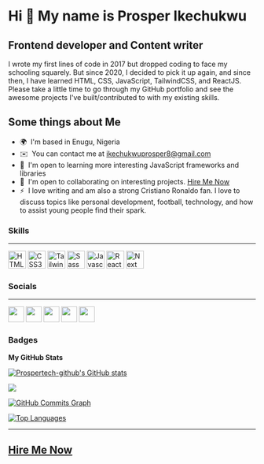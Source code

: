 Hi 👋 My name is Prosper Ikechukwu
==================================

Frontend developer and Content writer
-------------------------------------

I wrote my first lines of code in 2017 but dropped coding to face my schooling squarely. But since 2020, I decided to pick it up again, and since then, I have learned HTML, CSS, JavaScript, TailwindCSS, and ReactJS. Please take a little time to go through my GitHub portfolio and see the awesome projects I've built/contributed to with my existing skills.

Some things about Me
-----------------------------
* 🌍  I'm based in Enugu, Nigeria
* ✉️  You can contact me at [ikechukwuprosper8@gmail.com](mailto:ikechukwuprosper8@gmail.com)
* 🧠  I'm open to learning more interesting JavaScript frameworks and libraries 
* 🤝  I'm open to collaborating on interesting projects. [Hire Me Now](http://www.plainvanilla.co/s/6f9744?u=21e77452)
* ⚡  I love writing and am also a strong Cristiano Ronaldo fan. I love to discuss topics like personal development, football, technology, and how to assist young people find their spark.

### Skills
----------------

<p align="left">
<a href="https://developer.mozilla.org/en-US/docs/Glossary/HTML5" target="_blank" rel="noreferrer"><img src="https://raw.githubusercontent.com/danielcranney/readme-generator/main/public/icons/skills/html5-colored.svg" width="36" height="36" alt="HTML5" /></a>
<a href="https://www.w3.org/TR/CSS/#css" target="_blank" rel="noreferrer"><img src="https://raw.githubusercontent.com/danielcranney/readme-generator/main/public/icons/skills/css3-colored.svg" width="36" height="36" alt="CSS3" /></a>
<a href="https://tailwindcss.com/" target="_blank" rel="noreferrer"><img src="https://raw.githubusercontent.com/danielcranney/readme-generator/main/public/icons/skills/tailwindcss-colored.svg" width="36" height="36" alt="TailwindCSS" /></a>
<a href="https://sass-lang.com/" target="_blank" rel="noreferrer"><img src="https://raw.githubusercontent.com/danielcranney/readme-generator/main/public/icons/skills/sass-colored.svg" width="36" height="36" alt="Sass" /></a>  
<a href="https://developer.mozilla.org/en-US/docs/Web/JavaScript" target="_blank" rel="noreferrer"><img src="https://raw.githubusercontent.com/danielcranney/readme-generator/main/public/icons/skills/javascript-colored.svg" width="36" height="36" alt="Javascript" /></a>
<a href="https://reactjs.org/" target="_blank" rel="noreferrer"><img src="https://raw.githubusercontent.com/danielcranney/readme-generator/main/public/icons/skills/react-colored.svg" width="36" height="36" alt="React" /></a>
<a href="https://nextjs.org/" target="_blank" rel="noreferrer"><img src="https://raw.githubusercontent.com/danielcranney/readme-generator/main/public/icons/skills/next-colored.svg" width="36" height="36" alt="Next" /></a>
</p>


### Socials
---------------

<p align="left"> <a href="https://www.github.com/Prospertech-github" target="_blank" rel="noreferrer"><img src="https://raw.githubusercontent.com/danielcranney/readme-generator/main/public/icons/socials/github.svg" width="32" height="32" /></a> <a href="http://www.instagram.com/dev_prosper" target="_blank" rel="noreferrer"><img src="https://raw.githubusercontent.com/danielcranney/readme-generator/main/public/icons/socials/instagram.svg" width="32" height="32" /></a> <a href="https://www.linkedin.com/in/prosperikechukwu" target="_blank" rel="noreferrer"><img src="https://raw.githubusercontent.com/danielcranney/readme-generator/main/public/icons/socials/linkedin.svg" width="32" height="32" /></a> <a href="http://www.medium.com/@Prosper99" target="_blank" rel="noreferrer"><img src="https://raw.githubusercontent.com/danielcranney/readme-generator/main/public/icons/socials/medium.svg" width="32" height="32" /></a> <a href="https://www.twitter.com/devprosper" target="_blank" rel="noreferrer"><img src="https://raw.githubusercontent.com/danielcranney/readme-generator/main/public/icons/socials/twitter.svg" width="32" height="32" /></a></p>

### Badges

<b>My GitHub Stats</b>

<a href="http://www.github.com/Prospertech-github"><img src="https://github-readme-stats.vercel.app/api?username=Prospertech-github&show_icons=true&hide=&count_private=true&title_color=0891b2&text_color=ffffff&icon_color=0891b2&bg_color=1c1917&hide_border=true&show_icons=true" alt="Prospertech-github's GitHub stats" /></a>

<a href="http://www.github.com/Prospertech-github"><img src="https://github-readme-streak-stats.herokuapp.com/?user=Prospertech-github&stroke=ffffff&background=1c1917&ring=0891b2&fire=0891b2&currStreakNum=ffffff&currStreakLabel=0891b2&sideNums=ffffff&sideLabels=ffffff&dates=ffffff&hide_border=true" /></a>

<a href="http://www.github.com/Prospertech-github"><img src="https://activity-graph.herokuapp.com/graph?username=Prospertech-github&bg_color=1c1917&color=ffffff&line=0891b2&point=ffffff&area_color=1c1917&area=true&hide_border=true&custom_title=GitHub%20Commits%20Graph" alt="GitHub Commits Graph" /></a>

<a href="https://github.com/Prospertech-github" align="left"><img src="https://github-readme-stats.vercel.app/api/top-langs/?username=Prospertech-github&langs_count=10&title_color=0891b2&text_color=ffffff&icon_color=0891b2&bg_color=1c1917&hide_border=true&locale=en&custom_title=Top%20%Languages" alt="Top Languages" /></a>

-------------------------------------------------------------------------------------------------------

<h2><a href="http://www.plainvanilla.co/s/6f9744?u=21e77452">Hire Me Now</a></h2>
